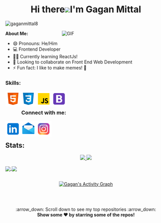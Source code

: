 <h1 align="center">Hi there<img src="https://raw.githubusercontent.com/MartinHeinz/MartinHeinz/master/wave.gif" width="30px">I'm Gagan Mittal </h1>

<p align="left"> <img src="https://komarev.com/ghpvc/?username=gaganmittal8&label=Profile%20views&color=0e75b6&style=flat" alt="gaganmittal8" /></p>

<img align="right" alt="GIF" src="https://i.giphy.com/media/f3iwJFOVOwuy7K6FFw/giphy.webp" width="55%" height="70%" style="margin:0 50px;">

<b> About Me: </b>
- 😄 Pronouns: He/Him
- 💻 Frontend Developer
- 👩‍💻 Currently learning ReactJs!
- 🤝 Looking to collaborate on Front End Web Development 
- ⚡ Fun fact: I like to make memes! 🤪 

<h3 align="left">Skills: </h3>
<div>
  <img align="left" title="HTML5" alt="HTML5" width="auto" src="./assests/images/1-html-5-48.png" />
  <img align="left" title="CSS3" alt="CSS3" width="auto" src="./assests/images/2-css3-48.png" />
  <img align="left" title="JavaScript" alt="JavaScript" width="auto" src="./assests/images/3-javascript-48.png" />
  <img align="left" title="Bootstrap" alt="Bootstrap" width="auto" src="./assests/images/4-bootstrap-48.png" />
</div>

<br>
<br>

<h3 style="left: 50px; position:relative;">Connect with me:</h3> 
<div>
  <a href="https://www.linkedin.com/in/gaganmittal8/" target="_blank" >
    <img align="left" title="LinkedIn - Gagan Mittal" alt="LinkedIn" width="auto" src="./assests/images/5-linkedin-48.png" />
  </a>
  <a href="mailto:gaganagarwal03@gmail.com">
    <img align="left" title="Mail - Gagan Agarwal" alt="Mail" width="auto" src="./assests/images/6-email-open-48.png" />
  </a>
  <a href="https://www.instagram.com/gaganmittal8/" target="_blank" >
    <img align="left" title="Instagram - Gagan Mittal" alt="Instagram" width="auto" src="./assests/images/7-instagram-48.png" />
  </a>
</div>

<br>
<br>

## Stats:

<p align="center">
  <a href="https://github.com/gaganmittal8">
  <img width="50%" src="https://github-readme-stats.vercel.app/api/top-langs/?username=gaganmittal8&layout=compact&theme=gruvbox&hide_border=true" />

  <img width="50%" src="https://github-readme-stats.vercel.app/api?username=gaganmittal8&show_icons=true&hide_border=true&theme=gruvbox" />
  </a>
</p>


<a href="https://github.com/anuraghazra/github-readme-stats">
  <img align="center" src="https://github-readme-stats.vercel.app/api/pin/?username=anuraghazra&repo=github-readme-stats" />
</a>
<a href="https://github.com/anuraghazra/convoychat">
  <img align="center" src="https://github-readme-stats.vercel.app/api/pin/?username=anuraghazra&repo=convoychat" />
</a>

<br>
<br>

<p align="center">
  <a href="https://github.com/gaganmittal8">
    <img alt="Gagan's Activity Graph" width="100%" src="https://activity-graph.herokuapp.com/graph?username=gaganmittal8&bg_color=191621&color=e4dc87&line=cc70a9&point=ffffff&hide_border=true">
  </a>
</p>

<br>
<br>

<p align="center">
    :arrow_down: Scroll down to see my top repositories :arrow_down:
    <br>
    <b>
      Show some ❤️ by starring some of the repos!
    </b>
</p>